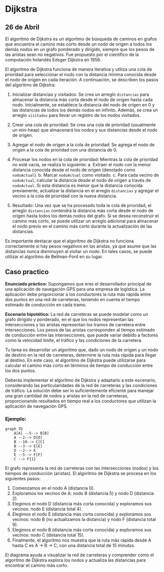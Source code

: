 # Dijkstra
## 26 de Abril

El algoritmo de Dijkstra es un algoritmo de búsqueda de caminos en grafos que encuentra el camino más corto desde un nodo de origen a todos los demás nodos en un grafo ponderado y dirigido, siempre que los pesos de las aristas sean no negativos. Fue propuesto por el científico de la computación holandés Edsger Dijkstra en 1956.

El algoritmo de Dijkstra funciona de manera iterativa y utiliza una cola de prioridad para seleccionar el nodo con la distancia mínima conocida desde el nodo de origen en cada iteración. A continuación, se describen los pasos del algoritmo de Dijkstra:

1. Inicializar distancias y visitados: Se crea un arreglo `distancias` para almacenar la distancia más corta desde el nodo de origen hasta cada nodo. Inicialmente, se establece la distancia del nodo de origen en 0 y las distancias de todos los demás nodos en infinito. Además, se crea un arreglo `visitados` para llevar un registro de los nodos visitados.

2. Crear una cola de prioridad: Se crea una cola de prioridad (usualmente un min-heap) que almacenará los nodos y sus distancias desde el nodo de origen.

3. Agregar el nodo de origen a la cola de prioridad: Se agrega el nodo de origen a la cola de prioridad con una distancia de 0.

4. Procesar los nodos en la cola de prioridad: Mientras la cola de prioridad no esté vacía, se realiza lo siguiente:
   a. Extraer el nodo con la menor distancia conocida desde el nodo de origen (denotado como `nodoActual`).
   b. Marcar `nodoActual` como visitado.
   c. Para cada vecino de `nodoActual`, calcular la distancia desde el nodo de origen a través de `nodoActual`. Si esta distancia es menor que la distancia conocida previamente, actualizar la distancia en el arreglo `distancias` y agregar el vecino a la cola de prioridad con la nueva distancia.

5. Resultado: Una vez que se ha procesado toda la cola de prioridad, el arreglo `distancias` contendrá la distancia más corta desde el nodo de origen hasta todos los demás nodos del grafo. Si se desea reconstruir el camino más corto, se puede utilizar un arreglo adicional para almacenar el nodo previo en el camino más corto durante la actualización de las distancias.

Es importante destacar que el algoritmo de Dijkstra no funciona correctamente si hay pesos negativos en las aristas, ya que asume que las distancias nunca disminuyen al visitar un nodo. En tales casos, se puede utilizar el algoritmo de Bellman-Ford en su lugar.

## Caso practico 

**Enunciado práctico:** Supongamos que eres el desarrollador principal de una aplicación de navegación GPS para una empresa de logística. La aplicación debe proporcionar a los conductores la ruta más rápida entre dos puntos en una red de carreteras, teniendo en cuenta el tiempo estimado de conducción en cada tramo.

**Escenario hipotético:** La red de carreteras se puede modelar como un grafo dirigido y ponderado, en el que los nodos representan las intersecciones y las aristas representan los tramos de carretera entre intersecciones. Los pesos de las aristas corresponden al tiempo estimado de conducción entre las intersecciones, que puede variar debido a factores como la velocidad límite, el tráfico y las condiciones de la carretera.

Tu tarea es desarrollar un algoritmo que, dado un nodo de origen y un nodo de destino en la red de carreteras, determine la ruta más rápida para llegar al destino. En este caso, el algoritmo de Dijkstra puede utilizarse para calcular el camino más corto en términos de tiempo de conducción entre los dos puntos.

Deberás implementar el algoritmo de Dijkstra y adaptarlo a este escenario, considerando las particularidades de la red de carreteras y las condiciones de tráfico. La solución debe ser lo suficientemente eficiente para manejar una gran cantidad de nodos y aristas en la red de carreteras, proporcionando resultados en tiempo real a los conductores que utilizan la aplicación de navegación GPS.


### Ejemplo:

```mermaid
graph TD
    A[A] --5--> B[B]
    A --2--> D[D]
    B --10--> C[C]
    B --3--> E[E]
    D --2--> E
    E --5--> F[F]
    C --> F{1}
```

El grafo representa la red de carreteras con las intersecciones (nodos) y los tiempos de conducción (aristas). El algoritmo de Dijkstra se procesa en los siguientes pasos:

1. Comenzamos en el nodo A (distancia 0).
2. Exploramos los vecinos de A: nodo B (distancia 5) y nodo D (distancia 2).
3. Elegimos el nodo D (distancia más corta conocida) y exploramos sus vecinos: nodo E (distancia total 4).
4. Elegimos el nodo E (distancia más corta conocida) y exploramos sus vecinos: nodo B (no actualizamos la distancia) y nodo F (distancia total 9).
5. Elegimos el nodo B (distancia más corta conocida) y exploramos sus vecinos: nodo C (distancia total 15).
6. Finalmente, el algoritmo nos muestra que la ruta más rápida desde A hasta C es A -> B -> C, con una distancia total de 15 minutos.

El diagrama  ayuda a visualizar la red de carreteras y comprender cómo el algoritmo de Dijkstra explora los nodos y actualiza las distancias para encontrar el camino más corto.
